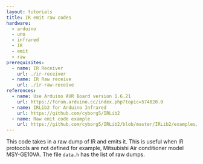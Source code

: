 ```yaml
---
layout: tutorials
title: IR emit raw codes
hardware:
  - arduino
  - uno
  - infrared
  - IR
  - emit
  - raw
prerequisites:
  - name: IR Receiver
    url: ./ir-receiver
  - name: IR Raw receive
    url: ./ir-raw-receive
references:
  - name: Use Arduino AVR Board version 1.6.21
    url: https://forum.arduino.cc/index.php?topic=574020.0
  - name: IRLib2 for Arduino Infrared
    url: https://github.com/cyborg5/IRLib2
  - name: Raw emit code example
    url: https://github.com/cyborg5/IRLib2/blob/master/IRLib2/examples/rawSend/rawSend.ino
---
```


This code takes in a raw dump of IR and emits it. This is useful when IR protocols are not defined for example, Mitsubishi Air conditioner model MSY-GE10VA. The file `data.h` has the list of raw dumps.
